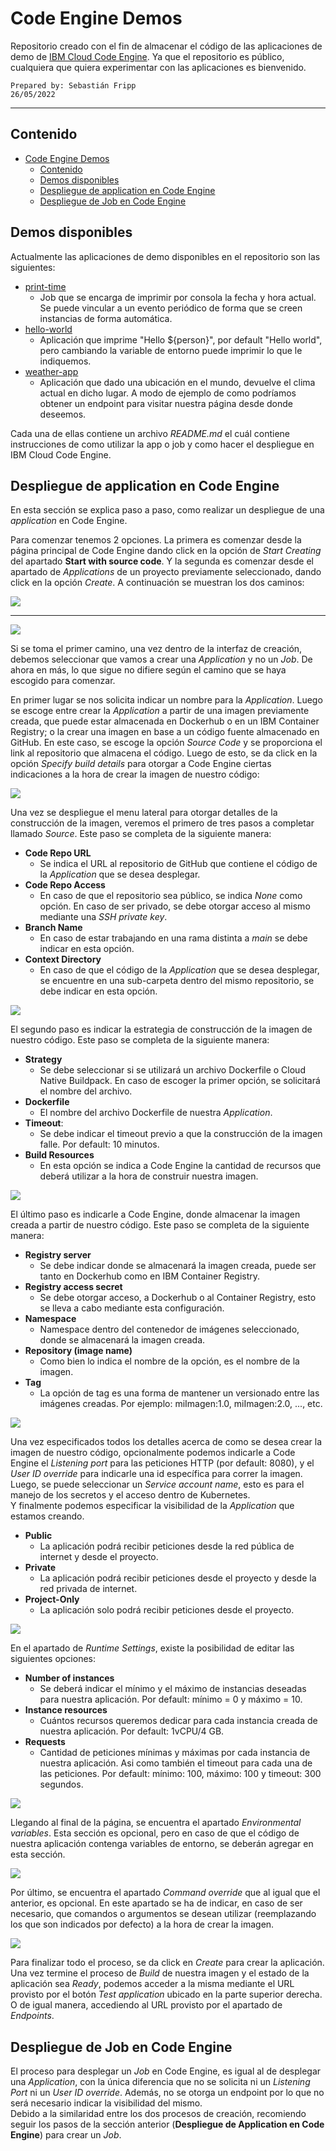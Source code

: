 # Code Engine Demos
Repositorio creado con el fin de almacenar el código de las aplicaciones de demo de [IBM Cloud Code Engine](https://cloud.ibm.com/codeengine/overview). Ya que el repositorio es público, cualquiera que quiera experimentar con las aplicaciones es bienvenido.

    Prepared by: Sebastián Fripp
    26/05/2022

<hr>

## Contenido

- [Code Engine Demos](#code-engine-demos)
  - [Contenido](#contenido)
  - [Demos disponibles](#demos-disponibles)
  - [Despliegue de application en Code Engine](#despliegue-de-application-en-code-engine)
  - [Despliegue de Job en Code Engine](#despliegue-de-job-en-code-engine)

## Demos disponibles
Actualmente las aplicaciones de demo disponibles en el repositorio son las siguientes:

- [print-time](./print-time/)
  - Job que se encarga de imprimir por consola la fecha y hora actual. Se puede vincular a un evento periódico de forma que se creen instancias de forma automática.
- [hello-world](./hello-world/)
  - Aplicación que imprime "Hello ${person}", por default "Hello world", pero cambiando la variable de entorno puede imprimir lo que le indiquemos.
- [weather-app](./weather-app/)
  - Aplicación que dado una ubicación en el mundo, devuelve el clima actual en dicho lugar. A modo de ejemplo de como podríamos obtener un endpoint para visitar nuestra página desde donde deseemos.

Cada una de ellas contiene un archivo *README.md* el cuál contiene instrucciones de como utilizar la app o job y como hacer el despliegue en IBM Cloud Code Engine.

## Despliegue de application en Code Engine
En esta sección se explica paso a paso, como realizar un despliegue de una *application* en Code Engine.

Para comenzar tenemos 2 opciones. La primera es comenzar desde la página principal de Code Engine dando click en la opción de *Start Creating* del apartado **Start with source code**. Y la segunda es comenzar desde el apartado de *Applications* de un proyecto previamente seleccionado, dando click en la opción *Create*. A continuación se muestran los dos caminos:

![](imgs/Comienzo1.png)

<hr>

![](imgs/Comienzo2.png)

Si se toma el primer camino, una vez dentro de la interfaz de creación, debemos seleccionar que vamos a crear una *Application* y no un *Job*. De ahora en más, lo que sigue no difiere según el camino que se haya escogido para comenzar.

En primer lugar se nos solicita indicar un nombre para la *Application*. Luego se escoge entre crear la *Application* a partir de una imagen previamente creada, que puede estar almacenada en Dockerhub o en un IBM Container Registry; o la crear una imagen en base a un código fuente almacenado en GitHub. En este caso, se escoge la opción *Source Code* y se proporciona el link al repositorio que almacena el código. Luego de esto, se da click en la opción *Specify build details* para otorgar a Code Engine ciertas indicaciones a la hora de crear la imagen de nuestro código:

![](imgs/Paso1.png)

Una vez se despliegue el menu lateral para otorgar detalles de la construcción de la imagen, veremos el primero de tres pasos a completar llamado *Source*. Este paso se completa de la siguiente manera:

- **Code Repo URL**
  - Se indica el URL al repositorio de GitHub que contiene el código de la *Application* que se desea desplegar.
- **Code Repo Access**
  - En caso de que el repositorio sea público, se indica *None* como opción. En caso de ser privado, se debe otorgar acceso al mismo mediante una *SSH private key*.
- **Branch Name**
  - En caso de estar trabajando en una rama distinta a *main* se debe indicar en esta opción.
- **Context Directory**
  - En caso de que el código de la *Application* que se desea desplegar, se encuentre en una sub-carpeta dentro del mismo repositorio, se debe indicar en esta opción.

![](imgs/Source.png)

El segundo paso es indicar la estrategia de construcción de la imagen de nuestro código. Este paso se completa de la siguiente manera:

- **Strategy**
  - Se debe seleccionar si se utilizará un archivo Dockerfile o Cloud Native Buildpack. En caso de escoger la primer opción, se solicitará el nombre del archivo.
- **Dockerfile**
  - El nombre del archivo Dockerfile de nuestra *Application*.
- **Timeout**:
  - Se debe indicar el timeout previo a que la construcción de la imagen falle. Por default: 10 minutos.
- **Build Resources**
  - En esta opción se indica a Code Engine la cantidad de recursos que deberá utilizar a la hora de construir nuestra imagen.

![](imgs/Strategy.png)

El último paso es indicarle a Code Engine, donde almacenar la imagen creada a partir de nuestro código. Este paso se completa de la siguiente manera:

- **Registry server**
  - Se debe indicar donde se almacenará la imagen creada, puede ser tanto en Dockerhub como en IBM Container Registry.
- **Registry access secret**
  - Se debe otorgar acceso, a Dockerhub o al Container Registry, esto se lleva a cabo mediante esta configuración.
- **Namespace**
  - Namespace dentro del contenedor de imágenes seleccionado, donde se almacenará la imagen creada.
- **Repository (image name)**
  - Como bien lo indica el nombre de la opción, es el nombre de la imagen.
- **Tag**
  - La opción de tag es una forma de mantener un versionado entre las imágenes creadas. Por ejemplo: miImagen:1.0, miImagen:2.0, ..., etc.

![](imgs/Output.png)

Una vez especificados todos los detalles acerca de como se desea crear la imagen de nuestro código, opcionalmente podemos indicarle a Code Engine el *Listening port* para las peticiones HTTP (por default: 8080), y el *User ID override* para indicarle una id específica para correr la imagen.\
Luego, se puede seleccionar un *Service account name*, esto es para el manejo de los secretos y el acceso dentro de Kubernetes.\
Y finalmente podemos especificar la visibilidad de la *Application* que estamos creando.

- **Public**
  - La aplicación podrá recibir peticiones desde la red pública de internet y desde el proyecto.
- **Private**
  - La aplicación podrá recibir peticiones desde el proyecto y desde la red privada de internet.
- **Project-Only**
  - La aplicación solo podrá recibir peticiones desde el proyecto.

![](imgs/Paso2.png)

En el apartado de *Runtime Settings*, existe la posibilidad de editar las siguientes opciones:

- **Number of instances**
  - Se deberá indicar el mínimo y el máximo de instancias deseadas para nuestra aplicación. Por default: mínimo = 0 y máximo = 10.
- **Instance resources**
  - Cuántos recursos queremos dedicar para cada instancia creada de nuestra aplicación. Por default: 1vCPU/4 GB.
- **Requests**
  - Cantidad de peticiones mínimas y máximas por cada instancia de nuestra aplicación. Asi como también el timeout para cada una de las peticiones. Por default: mínimo: 100, máximo: 100 y timeout: 300 segundos.

![](imgs/Paso3.png)

Llegando al final de la página, se encuentra el apartado *Environmental variables*. Esta sección es opcional, pero en caso de que el código de nuestra aplicación contenga variables de entorno, se deberán  agregar en esta sección.

![](imgs/Paso4.png)

Por último, se encuentra el apartado *Command override* que al igual que el anterior, es opcional. En este apartado se ha de indicar, en caso de ser necesario, que comandos o argumentos se desean utilizar (reemplazando los que son indicados por defecto) a la hora de crear la imagen. 

![](imgs/Paso5.png)

Para finalizar todo el proceso, se da click en *Create* para crear la aplicación. Una vez termine el proceso de *Build* de nuestra imagen y el estado de la aplicación sea *Ready*, podemos acceder a la misma mediante el URL provisto por el botón *Test application* ubicado en la parte superior derecha. O de igual manera, accediendo al URL provisto por el apartado de *Endpoints*.

## Despliegue de Job en Code Engine
El proceso para desplegar un *Job* en Code Engine, es igual al de desplegar una *Application*, con la única diferencia que no se solicita ni un *Listening Port* ni un *User ID override*. Además, no se otorga un endpoint por lo que no será necesario indicar la visibilidad del mismo.\
Debido a la similaridad entre los dos procesos de creación, recomiendo seguir los pasos de la sección anterior (**Despliegue de Application en Code Engine**) para crear un *Job*.